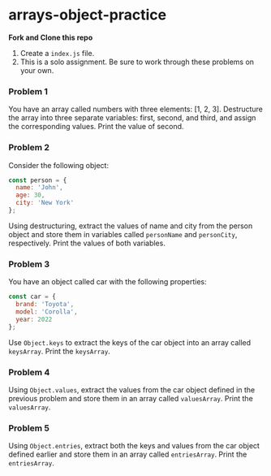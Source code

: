 # arrays-object-practice

**Fork and Clone this repo**

1. Create a `index.js` file.
2. This is a solo assignment. Be sure to work through these problems on your own.

### Problem 1
You have an array called numbers with three elements: [1, 2, 3]. Destructure the array into three separate variables: first, second, and third, and assign the corresponding values. Print the value of second.

### Problem 2
Consider the following object:

```js
const person = {
  name: 'John',
  age: 30,
  city: 'New York'
};
```
Using destructuring, extract the values of name and city from the person object and store them in variables called `personName` and `personCity`, respectively. Print the values of both variables.

### Problem 3
You have an object called car with the following properties:

```js
const car = {
  brand: 'Toyota',
  model: 'Corolla',
  year: 2022
};
```

Use `Object.keys` to extract the keys of the car object into an array called `keysArray`. Print the `keysArray`.


### Problem 4
Using `Object.values`, extract the values from the car object defined in the previous problem and store them in an array called `valuesArray`. Print the `valuesArray`.

### Problem 5
Using `Object.entries`, extract both the keys and values from the car object defined earlier and store them in an array called `entriesArray`. Print the `entriesArray`.
